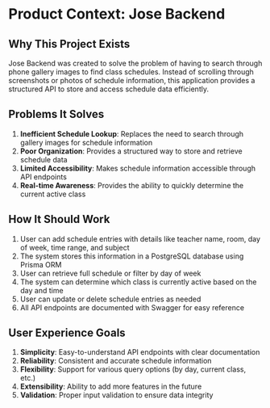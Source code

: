 # Product Context: Jose Backend

## Why This Project Exists

Jose Backend was created to solve the problem of having to search through phone gallery images to find class schedules. Instead of scrolling through screenshots or photos of schedule information, this application provides a structured API to store and access schedule data efficiently.

## Problems It Solves

1. **Inefficient Schedule Lookup**: Replaces the need to search through gallery images for schedule information
2. **Poor Organization**: Provides a structured way to store and retrieve schedule data
3. **Limited Accessibility**: Makes schedule information accessible through API endpoints
4. **Real-time Awareness**: Provides the ability to quickly determine the current active class

## How It Should Work

1. User can add schedule entries with details like teacher name, room, day of week, time range, and subject
2. The system stores this information in a PostgreSQL database using Prisma ORM
3. User can retrieve full schedule or filter by day of week
4. The system can determine which class is currently active based on the day and time
5. User can update or delete schedule entries as needed
6. All API endpoints are documented with Swagger for easy reference

## User Experience Goals

1. **Simplicity**: Easy-to-understand API endpoints with clear documentation
2. **Reliability**: Consistent and accurate schedule information
3. **Flexibility**: Support for various query options (by day, current class, etc.)
4. **Extensibility**: Ability to add more features in the future
5. **Validation**: Proper input validation to ensure data integrity
